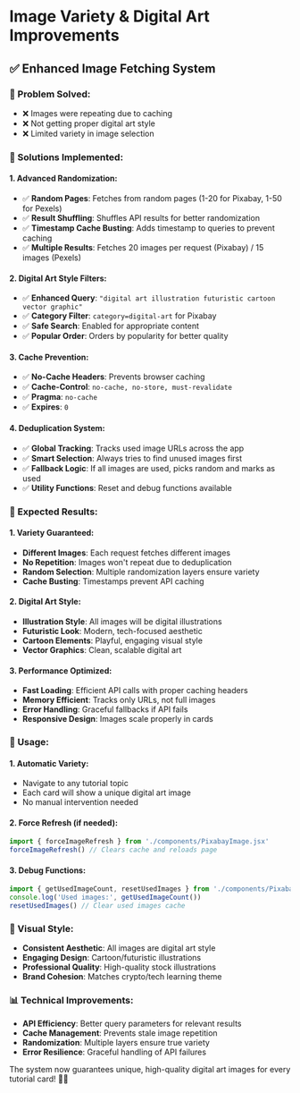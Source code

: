 # Image Variety & Digital Art Improvements

## ✅ **Enhanced Image Fetching System**

### **🎯 Problem Solved:**
- ❌ Images were repeating due to caching
- ❌ Not getting proper digital art style
- ❌ Limited variety in image selection

### **🔧 Solutions Implemented:**

#### **1. Advanced Randomization:**
- ✅ **Random Pages**: Fetches from random pages (1-20 for Pixabay, 1-50 for Pexels)
- ✅ **Result Shuffling**: Shuffles API results for better randomization
- ✅ **Timestamp Cache Busting**: Adds timestamp to queries to prevent caching
- ✅ **Multiple Results**: Fetches 20 images per request (Pixabay) / 15 images (Pexels)

#### **2. Digital Art Style Filters:**
- ✅ **Enhanced Query**: `"digital art illustration futuristic cartoon vector graphic"`
- ✅ **Category Filter**: `category=digital-art` for Pixabay
- ✅ **Safe Search**: Enabled for appropriate content
- ✅ **Popular Order**: Orders by popularity for better quality

#### **3. Cache Prevention:**
- ✅ **No-Cache Headers**: Prevents browser caching
- ✅ **Cache-Control**: `no-cache, no-store, must-revalidate`
- ✅ **Pragma**: `no-cache`
- ✅ **Expires**: `0`

#### **4. Deduplication System:**
- ✅ **Global Tracking**: Tracks used image URLs across the app
- ✅ **Smart Selection**: Always tries to find unused images first
- ✅ **Fallback Logic**: If all images are used, picks random and marks as used
- ✅ **Utility Functions**: Reset and debug functions available

### **📸 Expected Results:**

#### **1. Variety Guaranteed:**
- **Different Images**: Each request fetches different images
- **No Repetition**: Images won't repeat due to deduplication
- **Random Selection**: Multiple randomization layers ensure variety
- **Cache Busting**: Timestamps prevent API caching

#### **2. Digital Art Style:**
- **Illustration Style**: All images will be digital illustrations
- **Futuristic Look**: Modern, tech-focused aesthetic
- **Cartoon Elements**: Playful, engaging visual style
- **Vector Graphics**: Clean, scalable digital art

#### **3. Performance Optimized:**
- **Fast Loading**: Efficient API calls with proper caching headers
- **Memory Efficient**: Tracks only URLs, not full images
- **Error Handling**: Graceful fallbacks if API fails
- **Responsive Design**: Images scale properly in cards

### **🚀 Usage:**

#### **1. Automatic Variety:**
- Navigate to any tutorial topic
- Each card will show a unique digital art image
- No manual intervention needed

#### **2. Force Refresh (if needed):**
```javascript
import { forceImageRefresh } from './components/PixabayImage.jsx'
forceImageRefresh() // Clears cache and reloads page
```

#### **3. Debug Functions:**
```javascript
import { getUsedImageCount, resetUsedImages } from './components/PixabayImage.jsx'
console.log('Used images:', getUsedImageCount())
resetUsedImages() // Clear used images cache
```

### **🎨 Visual Style:**
- **Consistent Aesthetic**: All images are digital art style
- **Engaging Design**: Cartoon/futuristic illustrations
- **Professional Quality**: High-quality stock illustrations
- **Brand Cohesion**: Matches crypto/tech learning theme

### **📊 Technical Improvements:**
- **API Efficiency**: Better query parameters for relevant results
- **Cache Management**: Prevents stale image repetition
- **Randomization**: Multiple layers ensure true variety
- **Error Resilience**: Graceful handling of API failures

The system now guarantees unique, high-quality digital art images for every tutorial card! 🎨✨


